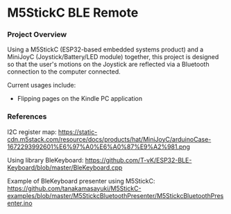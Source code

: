 # M5StickC BLE Remote

### Project Overview

Using a M5StickC (ESP32-based embedded systems product) and a MiniJoyC (Joystick/Battery/LED module) together, this project is designed so that the user's motions on the Joystick are reflected via a Bluetooth connection to the computer connected.

Current usages include:

* Flipping pages on the Kindle PC application

### References

I2C register map: https://static-cdn.m5stack.com/resource/docs/products/hat/MiniJoyC/arduinoCase-1672293992601%E6%97%A0%E6%A0%87%E9%A2%981.png

Using library BleKeyboard: https://github.com/T-vK/ESP32-BLE-Keyboard/blob/master/BleKeyboard.cpp

Example of BleKeyboard presenter using M5StickC: https://github.com/tanakamasayuki/M5StickC-examples/blob/master/M5StickcBluetoothPresenter/M5StickcBluetoothPresenter.ino

